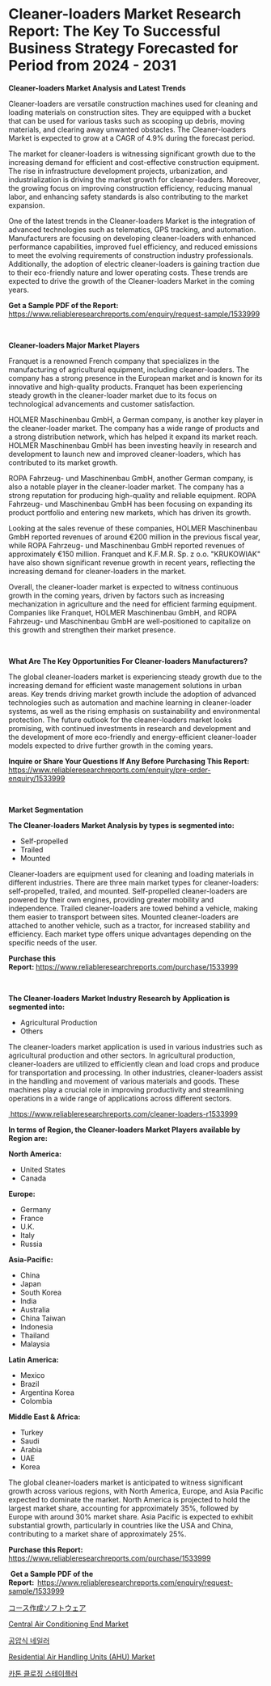 <p><h1>Cleaner-loaders Market Research Report: The Key To Successful Business Strategy Forecasted for Period from 2024 - 2031</h1></p><p><strong>Cleaner-loaders Market Analysis and Latest Trends</strong></p>
<p><p>Cleaner-loaders are versatile construction machines used for cleaning and loading materials on construction sites. They are equipped with a bucket that can be used for various tasks such as scooping up debris, moving materials, and clearing away unwanted obstacles. The Cleaner-loaders Market is expected to grow at a CAGR of 4.9% during the forecast period.</p><p>The market for cleaner-loaders is witnessing significant growth due to the increasing demand for efficient and cost-effective construction equipment. The rise in infrastructure development projects, urbanization, and industrialization is driving the market growth for cleaner-loaders. Moreover, the growing focus on improving construction efficiency, reducing manual labor, and enhancing safety standards is also contributing to the market expansion.</p><p>One of the latest trends in the Cleaner-loaders Market is the integration of advanced technologies such as telematics, GPS tracking, and automation. Manufacturers are focusing on developing cleaner-loaders with enhanced performance capabilities, improved fuel efficiency, and reduced emissions to meet the evolving requirements of construction industry professionals. Additionally, the adoption of electric cleaner-loaders is gaining traction due to their eco-friendly nature and lower operating costs. These trends are expected to drive the growth of the Cleaner-loaders Market in the coming years.</p></p>
<p><strong>Get a Sample PDF of the Report:&nbsp;</strong> <a href="https://www.reliableresearchreports.com/enquiry/request-sample/1533999">https://www.reliableresearchreports.com/enquiry/request-sample/1533999</a></p>
<p>&nbsp;</p>
<p><strong>Cleaner-loaders Major Market Players</strong></p>
<p><p>Franquet is a renowned French company that specializes in the manufacturing of agricultural equipment, including cleaner-loaders. The company has a strong presence in the European market and is known for its innovative and high-quality products. Franquet has been experiencing steady growth in the cleaner-loader market due to its focus on technological advancements and customer satisfaction.</p><p>HOLMER Maschinenbau GmbH, a German company, is another key player in the cleaner-loader market. The company has a wide range of products and a strong distribution network, which has helped it expand its market reach. HOLMER Maschinenbau GmbH has been investing heavily in research and development to launch new and improved cleaner-loaders, which has contributed to its market growth.</p><p>ROPA Fahrzeug- und Maschinenbau GmbH, another German company, is also a notable player in the cleaner-loader market. The company has a strong reputation for producing high-quality and reliable equipment. ROPA Fahrzeug- und Maschinenbau GmbH has been focusing on expanding its product portfolio and entering new markets, which has driven its growth.</p><p>Looking at the sales revenue of these companies, HOLMER Maschinenbau GmbH reported revenues of around €200 million in the previous fiscal year, while ROPA Fahrzeug- und Maschinenbau GmbH reported revenues of approximately €150 million. Franquet and K.F.M.R. Sp. z o.o. "KRUKOWIAK" have also shown significant revenue growth in recent years, reflecting the increasing demand for cleaner-loaders in the market.</p><p>Overall, the cleaner-loader market is expected to witness continuous growth in the coming years, driven by factors such as increasing mechanization in agriculture and the need for efficient farming equipment. Companies like Franquet, HOLMER Maschinenbau GmbH, and ROPA Fahrzeug- und Maschinenbau GmbH are well-positioned to capitalize on this growth and strengthen their market presence.</p></p>
<p>&nbsp;</p>
<p><strong>What Are The Key Opportunities For Cleaner-loaders Manufacturers?</strong></p>
<p><p>The global cleaner-loaders market is experiencing steady growth due to the increasing demand for efficient waste management solutions in urban areas. Key trends driving market growth include the adoption of advanced technologies such as automation and machine learning in cleaner-loader systems, as well as the rising emphasis on sustainability and environmental protection. The future outlook for the cleaner-loaders market looks promising, with continued investments in research and development and the development of more eco-friendly and energy-efficient cleaner-loader models expected to drive further growth in the coming years.</p></p>
<p><strong>Inquire or Share Your Questions If Any Before Purchasing This Report:</strong> <a href="https://www.reliableresearchreports.com/enquiry/pre-order-enquiry/1533999">https://www.reliableresearchreports.com/enquiry/pre-order-enquiry/1533999</a></p>
<p>&nbsp;</p>
<p><strong>Market Segmentation</strong></p>
<p><strong>The Cleaner-loaders Market Analysis by types is segmented into:</strong></p>
<p><ul><li>Self-propelled</li><li>Trailed</li><li>Mounted</li></ul></p>
<p><p>Cleaner-loaders are equipment used for cleaning and loading materials in different industries. There are three main market types for cleaner-loaders: self-propelled, trailed, and mounted. Self-propelled cleaner-loaders are powered by their own engines, providing greater mobility and independence. Trailed cleaner-loaders are towed behind a vehicle, making them easier to transport between sites. Mounted cleaner-loaders are attached to another vehicle, such as a tractor, for increased stability and efficiency. Each market type offers unique advantages depending on the specific needs of the user.</p></p>
<p><strong>Purchase this Report:&nbsp;</strong><a href="https://www.reliableresearchreports.com/purchase/1533999">https://www.reliableresearchreports.com/purchase/1533999</a></p>
<p>&nbsp;</p>
<p><strong>The Cleaner-loaders Market Industry Research by Application is segmented into:</strong></p>
<p><ul><li>Agricultural Production</li><li>Others</li></ul></p>
<p><p>The cleaner-loaders market application is used in various industries such as agricultural production and other sectors. In agricultural production, cleaner-loaders are utilized to efficiently clean and load crops and produce for transportation and processing. In other industries, cleaner-loaders assist in the handling and movement of various materials and goods. These machines play a crucial role in improving productivity and streamlining operations in a wide range of applications across different sectors.</p></p>
<p><a href="https://www.reliableresearchreports.com/cleaner-loaders-r1533999">&nbsp;https://www.reliableresearchreports.com/cleaner-loaders-r1533999</a></p>
<p><strong>In terms of Region, the Cleaner-loaders Market Players available by Region are:</strong></p>
<p>
    <p> <strong> North America: </strong>
        <ul>
            <li>United States</li>
            <li>Canada</li>
        </ul>
        </p> 
    <p> <strong> Europe: </strong>
        <ul>
            <li>Germany</li>
            <li>France</li>
            <li>U.K.</li>
            <li>Italy</li>
            <li>Russia</li>
        </ul>
        </p> 
    <p> <strong> Asia-Pacific: </strong>
        <ul>
            <li>China</li>
            <li>Japan</li>
            <li>South Korea</li>
            <li>India</li>
            <li>Australia</li>
            <li>China Taiwan</li>
            <li>Indonesia</li>
            <li>Thailand</li>
            <li>Malaysia</li>
        </ul>
        </p> 
    <p> <strong> Latin America: </strong>
        <ul>
            <li>Mexico</li>
            <li>Brazil</li>
            <li>Argentina Korea</li>
            <li>Colombia</li>
        </ul>
        </p> 
    <p> <strong> Middle East & Africa: </strong>
        <ul>
            <li>Turkey</li>
            <li>Saudi</li>
            <li>Arabia</li>
            <li>UAE</li>
            <li>Korea</li>
        </ul>
    </p>
    </p>
<p><p>The global cleaner-loaders market is anticipated to witness significant growth across various regions, with North America, Europe, and Asia Pacific expected to dominate the market. North America is projected to hold the largest market share, accounting for approximately 35%, followed by Europe with around 30% market share. Asia Pacific is expected to exhibit substantial growth, particularly in countries like the USA and China, contributing to a market share of approximately 25%.</p></p>
<p><strong>Purchase this Report: </strong><a href="https://www.reliableresearchreports.com/purchase/1533999">https://www.reliableresearchreports.com/purchase/1533999</a></p>
<p>&nbsp;<strong>Get a Sample PDF of the Report:&nbsp;&nbsp;</strong><a href="https://www.reliableresearchreports.com/enquiry/request-sample/1533999">https://www.reliableresearchreports.com/enquiry/request-sample/1533999</a></p>
<p><strong></strong></p>
<p><p><a href="https://medium.com/@stevencornish04/%E3%82%B3%E3%83%BC%E3%82%B9%E4%BD%9C%E6%88%90%E3%82%BD%E3%83%95%E3%83%88%E3%82%A6%E3%82%A7%E3%82%A2%E5%B8%82%E5%A0%B4%E3%81%AF-%E5%B8%82%E5%A0%B4%E3%82%B7%E3%82%A7%E3%82%A2-%E5%B8%82%E5%A0%B4%E5%8B%95%E5%90%91-%E5%B8%82%E5%A0%B4%E6%88%90%E9%95%B7%E3%81%AB%E9%96%A2%E3%81%99%E3%82%8B%E6%83%85%E5%A0%B1%E3%82%92%E6%8F%90%E4%BE%9B%E3%81%97%E3%81%A6%E3%81%84%E3%81%BE%E3%81%99-e6086714f6f6">コース作成ソフトウェア</a></p><p><a href="https://github.com/nancykennedykellievqfqt2/Market-Research-Report-List-2/blob/main/central-air-conditioning-end-market.md">Central Air Conditioning End Market</a></p><p><a href="https://github.com/vsap75a286l/Market-Research-Report-List-1/blob/main/906446136930.md">공압식 네일러</a></p><p><a href="https://github.com/NorbertYates/Market-Research-Report-List-4/blob/main/residential-air-handling-units-ahu-market.md">Residential Air Handling Units (AHU) Market</a></p><p><a href="https://github.com/Maeennan456456/Market-Research-Report-List-1/blob/main/990542736931.md">카톤 클로징 스테이플러</a></p></p>